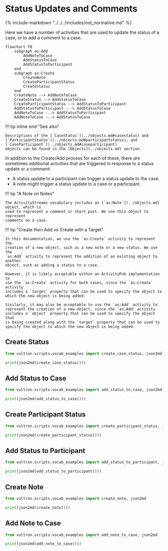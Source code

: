 # Status Updates and Comments

{% include-markdown "../../../includes/not_normative.md" %}

Here we have a number of activities that are used to update the status of a
case, or to add a comment to a case.

```mermaid
flowchart TB
    subgraph as:Add
        AddNoteToCase
        AddStatusToCase
        AddStatusToParticipant
    end
    subgraph as:Create
        CreateNote
        CreateParticipantStatus
        CreateStatus
    end
    CreateNote --> AddNoteToCase
    CreateStatus --> AddStatusToCase
    CreateParticipantStatus --> AddStatusToParticipant
    AddStatusToParticipant -.-> AddStatusToCase
    AddNoteToCase -.-> AddStatusToParticipant
    AddNoteToCase -.-> AddStatusToCase
```

!!! tip inline end "See also"

    Descriptions of the [`CaseStatus`](../objects.md#casestatus) and
    [`ParticipantStatus`](../objects.md#participantstatus), and [`CaseParticipant`](../objects.md#caseparticipant)
    objects can be found in the [Objects](../objects.md) section.

In addition to the Create/Add process for
each of these, there are sometimes additional activities that are triggered in
response to a status update or a comment:

- A status update to a participant can trigger a status update to the case.
- A note might trigger a status update to a case or a participant.

!!! tip "A Note on Notes"

    The ActivityStreams vocabulary includes an [`as:Note`](../objects.md) object, which is
    used to represent a comment or short post. We use this object to represent 
    comments on a case.

!!! tip "Create *then* Add vs Create with a Target"

    In this documentation, we use the `as:Create` activity to represent the 
    creation of a new object, such as a new note or a new status. We use the 
    `as:Add` activity to represent the addition of an existing object to another 
    object, such as adding a status to a case.

    However, it is likely acceptable within an ActivityPub implementation to
    use the `as:Create` activity for both cases, since the `as:Create` activity
    includes a `target` property that can be used to specify the object to
    which the new object is being added.

    Sinilarly, it may also be acceptable to use the `as:Add` activity to
    represent the creation of a new object, since the `as:Add` activity
    includes a `object` property that can be used to specify the object that
    is being created along with the `target` property that can be used to
    specify the object to which the new object is being added.

## Create Status

```python exec="true" idprefix=""
from vultron.scripts.vocab_examples import create_case_status, json2md

print(json2md(create_case_status()))
```

## Add Status to Case

```python exec="true" idprefix=""
from vultron.scripts.vocab_examples import add_status_to_case, json2md

print(json2md(add_status_to_case()))
```

## Create Participant Status

```python exec="true" idprefix=""
from vultron.scripts.vocab_examples import create_participant_status, json2md

print(json2md(create_participant_status()))
```

## Add Status to Participant

```python exec="true" idprefix=""
from vultron.scripts.vocab_examples import add_status_to_participant, json2md

print(json2md(add_status_to_participant()))
```

## Create Note

```python exec="true" idprefix=""
from vultron.scripts.vocab_examples import create_note, json2md

print(json2md(create_note()))
```

## Add Note to Case

```python exec="true" idprefix=""
from vultron.scripts.vocab_examples import add_note_to_case, json2md

print(json2md(add_note_to_case()))
```

